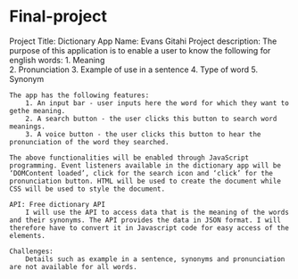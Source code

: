 # Final-project
Project Title: Dictionary App
Name: Evans Gitahi
Project description:
    The purpose of this application is to enable a user to know the following for english words:
        1. Meaning  
        2. Pronunciation 
        3. Example of use in a sentence
        4. Type of word
        5. Synonym 

    The app has the following features:
        1. An input bar - user inputs here the word for which they want to gethe meaning.
        2. A search button - the user clicks this button to search word meanings.
        3. A voice button - the user clicks this button to hear the pronunciation of the word they searched.

    The above functionalities will be enabled through JavaScript programming. Event listeners available in the dictionary app will be ‘DOMContent loaded’, click for the search icon and ‘click’ for the pronunciation button. HTML will be used to create the document while CSS will be used to style the document.
    
    API: Free dictionary API
        I will use the API to access data that is the meaning of the words and their synonyms. The API provides the data in JSON format. I will therefore have to convert it in Javascript code for easy access of the elements.
    
    Challenges:
        Details such as example in a sentence, synonyms and pronunciation are not available for all words.
